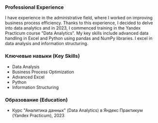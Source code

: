  ### Professional Experience
I have experience in the administrative field, where I worked on improving business process efficiency. Thanks to this experience, I decided to delve into data analytics and in 2023, I commenced training in the Yandex Practicum course "Data Analytics". My key skills include advanced data handling in Excel and Python using pandas and NumPy libraries. I excel in data analysis and information structuring.

### Ключевые навыки (Key Skills)
- Data Analysis
- Business Process Optimization
- Advanced Excel
- Python 
- Information Structuring

### Образование (Education)
- Курс "Аналитика данных" (Data Analytics) в Яндекс Практикум (Yandex Practicum), 2023  
